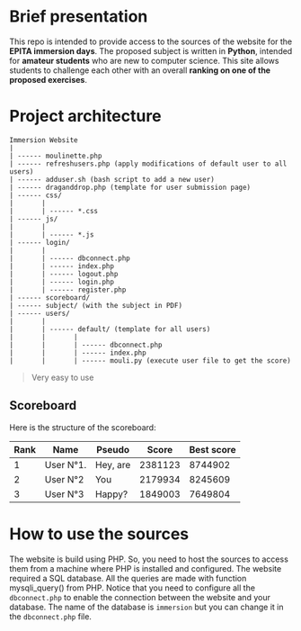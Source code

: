 # Brief presentation

This repo is intended to provide access to the sources of the website for the **EPITA immersion days**. The proposed subject is written in **Python**, intended for **amateur students** who are new to computer science. This site allows students to challenge each other with an overall **ranking on one of the proposed exercises**.


# Project architecture

```
Immersion Website
|
| ------ moulinette.php
| ------ refreshusers.php (apply modifications of default user to all users)
| ------ adduser.sh (bash script to add a new user)
| ------ draganddrop.php (template for user submission page)
| ------ css/
|		|
| 		| ------ *.css
| ------ js/
|		|
|		| ------ *.js
| ------ login/
|		|
|		| ------ dbconnect.php
|		| ------ index.php
|		| ------ logout.php
|		| ------ login.php
|		| ------ register.php
| ------ scoreboard/
| ------ subject/ (with the subject in PDF)
| ------ users/
|		|
|		| ------ default/ (template for all users)
|		|		|
|		|		| ------ dbconnect.php
|		|		| ------ index.php
|		|		| ------ mouli.py (execute user file to get the score)
```
> Very easy to use


## Scoreboard

Here is the structure of the scoreboard:

|Rank	|Name     |Pseudo   |Score          |Best score		|
|-------|---------|-------- |---------------|---------------|
|1     	|User N°1.|Hey, are |2381123        |8744902		|
|2      |User N°2 |You      |2179934        |8245609		|
|3      |User N°3 |Happy?   |1849003		|7649804		|


# How to use the sources

The website is build using PHP. So, you need to host the sources to access them from a machine where PHP is installed and configured.
The website required a SQL database. All the queries are made with function mysqli_query() from PHP. Notice that you need to configure all the ```dbconnect.php``` to enable the connection between the website and your database. The name of the database is ```immersion``` but you can change it in the ```dbconnect.php``` file.

